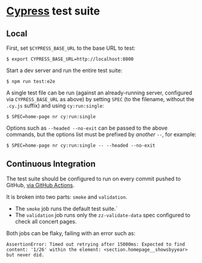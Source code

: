 # [Cypress] test suite

## Local

First, set `$CYPRESS_BASE_URL` to the base URL to test:

    $ export CYPRESS_BASE_URL=http://localhost:8000

Start a dev server and run the entire test suite:

    $ npm run test:e2e

A single test file can be run (against an already-running server, configured via `CYPRESS_BASE_URL` as above) by setting `SPEC` (to the filename, without the `.cy.js` suffix) and using `cy:run:single`:

    $ SPEC=home-page nr cy:run:single

Options such as `--headed --no-exit` can be passed to the above commands, but the options list must be prefixed by *another* `--`, for example:

    $ SPEC=home-page nr cy:run:single -- --headed --no-exit


## Continuous Integration

The test suite should be configured to run on every commit pushed to GitHub, [via GitHub Actions](https://github.com/alxndr/almost-dead-net/actions).

It is broken into two parts: `smoke` and `validation`.

* The `smoke` job runs the default test suite.`
* The `validation` job runs only the `zz-validate-data` spec configured to check all concert pages.

Both jobs can be flaky, failing with an error such as:

    AssertionError: Timed out retrying after 15000ms: Expected to find content: '1/26' within the element: <section.homepage__showsbyyear> but never did.


[Cypress]: https://cypress.io
